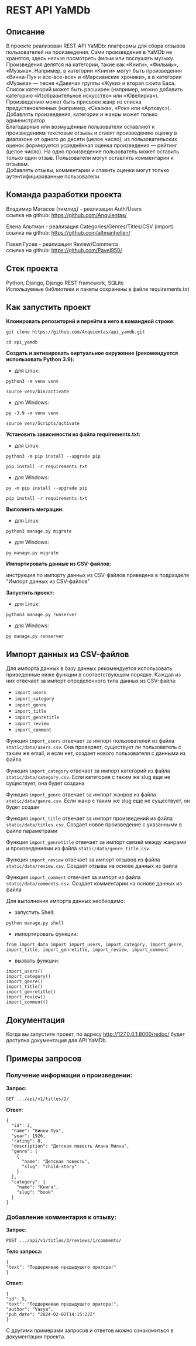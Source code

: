 # REST API YaMDb
## Описание
В проекте реализован REST API YaMDb: платформы для сбора отзывов пользователей на произведения. Сами произведения в YaMDb не хранятся, здесь нельзя посмотреть фильм или послушать музыку.  
Произведения делятся на категории, такие как «Книги», «Фильмы», «Музыка». Например, в категории «Книги» могут быть произведения «Винни-Пух и все-все-все» и «Марсианские хроники», а в категории «Музыка» — песня «Давеча» группы «Жуки» и вторая сюита Баха. Список категорий может быть расширен (например, можно добавить категорию «Изобразительное искусство» или «Ювелирка»).  
Произведению может быть присвоен жанр из списка предустановленных (например, «Сказка», «Рок» или «Артхаус»).  
Добавлять произведения, категории и жанры может только администратор.  
Благодарные или возмущённые пользователи оставляют к произведениям текстовые отзывы и ставят произведению оценку в диапазоне от одного до десяти (целое число); из пользовательских оценок формируется усреднённая оценка произведения — рейтинг (целое число). На одно произведение пользователь может оставить только один отзыв.
Пользователи могут оставлять комментарии к отзывам.  
Добавлять отзывы, комментарии и ставить оценки могут только аутентифицированные пользователи.

## Команда разработки проекта

Владимир Матасов (тимлид) - реализация Auth/Users  
ссылка на github: https://github.com/Anquientas/

Елена Альтман - реализация Categories/Genres/Titles/CSV (import)  
ссылка на github: https://github.com/altmanhellen/

Павел Гусев - реализация Review/Comments  
ссылка на github: https://github.com/Pavel950/

## Стек проекта
Python, Django, Django REST framework, SQLite  
Используемые библиотеки и пакеты сохранены в файле requirements.txt

## Как запустить проект

**Клонировать репозиторий и перейти в него в командной строке:**

```
git clone https://github.com/Anquientas/api_yamdb.git
```

```
cd api_yamdb
```

**Cоздать и активировать виртуальное окружение (рекомендуется использовать Python 3.9):**

* для Linux:

```
python3 -m venv venv
```

```
source venv/bin/activate
```

* для Windows:

```
py -3.9 -m venv venv
```

```
source venv/Scripts/activate
```

**Установить зависимости из файла requirements.txt:**

* для Linux:

```
python3 -m pip install --upgrade pip
```

```
pip install -r requirements.txt
```

* для Windows:

```
py -m pip install --upgrade pip
```

```
pip install -r requirements.txt
```

**Выполнить миграции:**

* для Linux:

```
python3 manage.py migrate
```

* для Windows:

```
py manage.py migrate
```

**Импортировать данные из CSV-файлов:**

инструкция по импорту данных из CSV-файлов приведена в подразделе "Импорт данных из CSV-файлов"

**Запустить проект:**

* для Linux:

```
python3 manage.py runserver
```

* для Windows:

```
py manage.py runserver
```

## Импорт данных из CSV-файлов

Для импорта данных в базу данных рекомендуется использовать приведенные ниже функции в соответствующем порядке. Каждая из них отвечает за импорт определенного типа данных из CSV-файла:

* `import_users`
* `import_category`
* `import_genre`
* `import_title`
* `import_genretitle`
* `import_review`
* `import_comment`

Функция `import_users` отвечает за импорт пользователей из файла `static/data/users.csv`. Она проверяет, существует ли пользователь с таким же email, и если нет, создает нового пользователя с данными из файла

Функция `import_category` отвечает за импорт категорий из файла `static/data/category.csv`. Если категория с таким же slug еще не существует, она будет создана

Функция `import_genre` отвечает за импорт жанров из файла `static/data/genre.csv`. Если жанр с таким же slug еще не существует, он будет создан

Функция `import_title` отвечает за импорт произведений из файла `static/data/titles.csv`. Создает новое произведение с указанными в файле параметрами

Функция `import_genretitle` отвечает за импорт связей между жанрами и произведениями из файла `static/data/genre_title.csv`

Функция `import_review` отвечает за импорт отзывов из файла `static/data/review.csv`. Создает отзывы на основе данных из файла

Функция `import_comment` отвечает за импорт из файла `static/data/comments.csv`. Создает комментарии на основе данных из файла 

Для выполнения импорта данных необходимо:
* запустить Shell:

```
python manage.py shell
```
* импортировать функции:

```
from import_data import import_users, import_category, import_genre, import_title, import_genretitle, import_review, import_comment
```
* вызвать функции:

```
import_users()
import_category()
import_genre()
import_title()
import_genretitle()
import_review()
import_comment()
```

## Документация

Когда вы запустите проект, по адресу http://127.0.0.1:8000/redoc/ будет доступна документация для API YaMDb.

## Примеры запросов

### Получение информации о произведении:

**Запрос:**
```
GET .../api/v1/titles/2/
```

**Ответ:**
```
{
  "id": 2,
  "name": "Винни-Пух",
  "year": 1926,
  "rating": 8,
  "description": "Детская повесть Алана Милна",
  "genre": [
    {
      "name": "Детская повесть",
      "slug": "child-story"
    }
  ],
  "category": {
    "name": "Книга",
    "slug": "book"
  }
}
```

### Добавление комментария к отзыву:

**Запрос:**
```
POST .../api/v1/titles/3/reviews/1/comments/
```

**Тело запроса:**
```
{
"text": "Поддерживаю предыдущего оратора!"
}
```

**Ответ:**
```
{
"id": 5,
"text": "Поддерживаю предыдущего оратора!",
"author": "Vasya",
"pub_date": "2024-02-02T14:15:22Z"
}
```

С другими примерами запросов и ответов можно ознакомиться в документации проекта.
